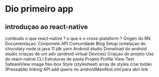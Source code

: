 # Dio primeiro app
## introduçao ao react-native 
conteudo
 o que react-native ?
 o que e o cross-plataform ?
 Origen do RN
 Documentaçao:
 Conponets
 API
 Comunidade Blog
Setup
  isntalaçao do chocolaty
  node js
  java 11 jdk
  yarn
Android studio
  Donwload do android studio
  criaçao de um adv (android virtual Devices)
Criaçao do projeto
  Uso do react-native CLI
  Estruturas de pasta
Projeto Profile
  View 
  Text
  SafeareView
  image
  flex-box
  Style (stylesheet)
  array de styles
  criar botão (Pressable)
  linking API
  add queris no androidManifest.xml para abri link

 


